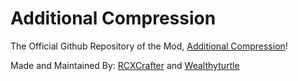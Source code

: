 # Additional Compression
The Official Github Repository of the Mod, <a href="https://minecraft.curseforge.com/projects/additional-compression">Additional Compression</a>!

Made and Maintained By:
<a href="https://github.com/RCXCrafter">RCXCrafter</a> and <a href="https://github.com/Wealthyturtle">Wealthyturtle</a>
